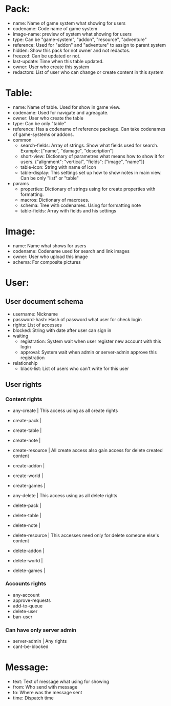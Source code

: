 # Pack:
- name: Name of game system what showing for users
- codename: Code name of game system
- image-name: preview of system what showing for users
- type: Can be "game-system", "addon", "resource", "adventure"
- reference: Used for "addon" and "adventure" to assign to parent system
- hidden: Show this pack for not owner and not redactos.
- freezed: Can be updated or not.
- last-update: Time when this table updated.
- owner: User who create this system
- redactors: List of user who can change or create content in this system


# Table:
- name: Name of table. Used for show in game view.
- codename: Used for navigate and agreagate.
- owner: User who create the table
- type: Can be only "table"
- reference: Has a codename of reference package. Can take codenames of game-systems or addons.
- common
    - search-fields: Array of strings. Show what fields used for search. Example: ["name", "damage", "description"]
    - short-view: Dictionary of parametres what means how to show it for users. {"alignment": "vertical", "fields": ["image", "name"]}
    - table-icon: String with name of icon
    - table-display: This settings set up how to show notes in main view. Can be only "list" or "table"
- params
    - properties: Dictionary of strings using for create properties with formatting.
    - macros: Dictionary of macroses.
    - schema: Tree with codenames. Using for formatting note
    - table-fields: Array with fields and his settings


# Image:
- name: Name what shows for users
- codename: Codename used for search and link images
- owner: User who upload this image
- schema: For composite pictures


# User:
## User document schema

- username: Nickname
- password-hash: Hash of password what user for check login 
- rights: List of accesses
- blocked: String with date after user can sign in
- waiting
    - registration: System wait when user register new account with this login
    - approval: System wait when admin or server-admin approve this registration
- relationship
    - black-list: List of users who can't write for this user

## User rights
### Content rights

- any-create      | This access using as all create rights

- create-pack     |
- create-table    | 
- create-note     |
- create-resource | All create access also gain access for delete created content
- create-addon    |
- create-world    |
- create-games    |

- any-delete      | This access using as all delete rights

- delete-pack     |
- delete-table    | 
- delete-note     |
- delete-resource | This accesses need only for delete someone else's content
- delete-addon    |
- delete-world    |
- delete-games    |

### Accounts rights
- any-account
- approve-requests
- add-to-queue
- delete-user
- ban-user

### Can have only server admin
- server-admin          | Any rights
- cant-be-blocked


# Message:
- text: Text of message what using for showing
- from: Who send with message
- to: Where was the message sent
- time: Dispatch time